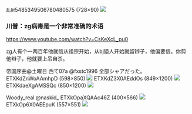`乱射`5485349506780480575 (728×90)
![](https://tpc.googlesyndication.com/simgad/5485349506780480575?sqp=4sqPyQQ7QjkqNxABHQAAtEIgASgBMAk4A0DwkwlYAWBfcAKAAQGIAQGdAQAAgD-oAQGwAYCt4gS4AV_FAS2ynT4&rs=AOga4qk5pad1UYMUkqQVGCYl0xeW0b2g5w)

### 川普：zg病毒是一个非常准确的术语
https://www.youtube.com/watch?v=CsKeXcL_pu0

zg人有个一两百年他就信从祖宗开始，从bj猿人开始就留辫子，他偏要信。你剪他辫子，他就要上吊自杀。

帝国序曲@土曜日 西て07a
@fxstc1996
全部シャアだった。
ETXKdZnWoAAmhpD (598×850)
![](https://pbs.twimg.com/media/ETXKdZnWoAAmhpD?format=jpg&name=orig)
ETXKdZ3X0AEddOs (849×1200)
![](https://pbs.twimg.com/media/ETXKdZ3X0AEddOs?format=jpg&name=orig)
ETXKdaeXgAMSSQc (850×1200)
![](https://pbs.twimg.com/media/ETXKdaeXgAMSSQc?format=jpg&name=orig)

Woody_real
@naskid_
ETXkOpaXQAAc46Z (400×566)
![](https://pbs.twimg.com/media/ETXkOpaXQAAc46Z?format=jpg&name=orig)
ETXkOp6X0AEEpuK (557×551)
![](https://pbs.twimg.com/media/ETXkOp6X0AEEpuK?format=jpg&name=orig)
